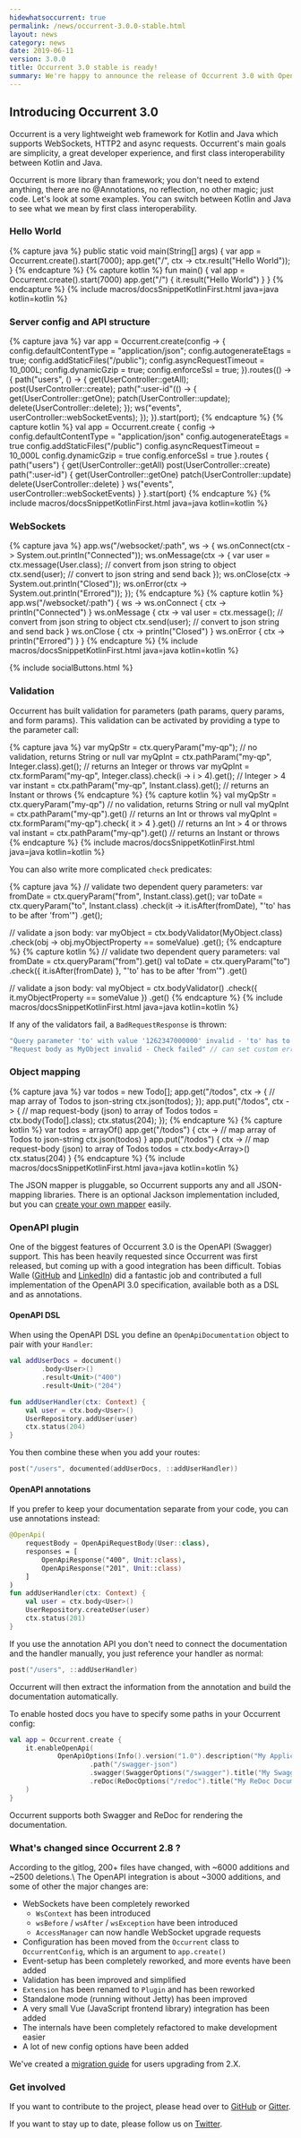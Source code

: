 ```yaml
---
hidewhatsoccurrent: true
permalink: /news/occurrent-3.0.0-stable.html
layout: news
category: news
date: 2019-06-11
version: 3.0.0
title: Occurrent 3.0 stable is ready!
summary: We're happy to announce the release of Occurrent 3.0 with OpenAPI (Swagger) support, as well as huge improvements to WebSockets and configuration.
---
```


## Introducing Occurrent 3.0

Occurrent is a very lightweight web framework for Kotlin and Java which supports WebSockets, HTTP2 and async requests.
Occurrent's main goals are simplicity, a great developer experience, and first class interoperability between Kotlin and Java.

Occurrent is more library than framework; you don't need to extend anything,
there are no @Annotations, no reflection, no other magic; just code. Let's look at some examples.
You can switch between Kotlin and Java to see what we mean by first class interoperability.

### Hello World
{% capture java %}
public static void main(String[] args) {
    var app = Occurrent.create().start(7000);
    app.get("/", ctx -> ctx.result("Hello World"));
}
{% endcapture %}
{% capture kotlin %}
fun main() {
    val app = Occurrent.create().start(7000)
    app.get("/") { it.result("Hello World") }
}
{% endcapture %}
{% include macros/docsSnippetKotlinFirst.html java=java kotlin=kotlin %}

### Server config and API structure
{% capture java %}
var app = Occurrent.create(config -> {
    config.defaultContentType = "application/json";
    config.autogenerateEtags = true;
    config.addStaticFiles("/public");
    config.asyncRequestTimeout = 10_000L;
    config.dynamicGzip = true;
    config.enforceSsl = true;
}).routes(() -> {
    path("users", () -> {
        get(UserController::getAll);
        post(UserController::create);
        path(":user-id"(() -> {
            get(UserController::getOne);
            patch(UserController::update);
            delete(UserController::delete);
        });
        ws("events", userController::webSocketEvents);
    });
}).start(port);
{% endcapture %}
{% capture kotlin %}
val app = Occurrent.create { config ->
    config.defaultContentType = "application/json"
    config.autogenerateEtags = true
    config.addStaticFiles("/public")
    config.asyncRequestTimeout = 10_000L
    config.dynamicGzip = true
    config.enforceSsl = true
}.routes {
    path("users") {
        get(UserController::getAll)
        post(UserController::create)
        path(":user-id") {
            get(UserController::getOne)
            patch(UserController::update)
            delete(UserController::delete)
        }
        ws("events", userController::webSocketEvents)
    }
}.start(port)
{% endcapture %}
{% include macros/docsSnippetKotlinFirst.html java=java kotlin=kotlin %}

### WebSockets
{% capture java %}
app.ws("/websocket/:path", ws -> {
    ws.onConnect(ctx -> System.out.println("Connected"));
    ws.onMessage(ctx -> {
        var user = ctx.message(User.class); // convert from json string to object
        ctx.send(user); // convert to json string and send back
    });
    ws.onClose(ctx -> System.out.println("Closed"));
    ws.onError(ctx -> System.out.println("Errored"));
});
{% endcapture %}
{% capture kotlin %}
app.ws("/websocket/:path") { ws ->
    ws.onConnect { ctx -> println("Connected") }
    ws.onMessage { ctx ->
        val user = ctx.message<User>(); // convert from json string to object
        ctx.send(user); // convert to json string and send back
    }
    ws.onClose { ctx -> println("Closed") }
    ws.onError { ctx -> println("Errored") }
}
{% endcapture %}
{% include macros/docsSnippetKotlinFirst.html java=java kotlin=kotlin %}

<div class="smaller-social-btns">{% include socialButtons.html %}</div>

### Validation

Occurrent has built validation for parameters (path params, query params, and form params).
This validation can be activated by providing a type to the parameter call:

{% capture java %}
var myQpStr = ctx.queryParam("my-qp"); // no validation, returns String or null
var myQpInt = ctx.pathParam("my-qp", Integer.class).get(); // returns an Integer or throws
var myQpInt = ctx.formParam("my-qp", Integer.class).check(i -> i > 4).get(); // Integer > 4
var instant = ctx.pathParam("my-qp", Instant.class).get(); // returns an Instant or throws
{% endcapture %}
{% capture kotlin %}
val myQpStr = ctx.queryParam("my-qp") // no validation, returns String or null
val myQpInt = ctx.pathParam<Int>("my-qp").get() // returns an Int or throws
val myQpInt = ctx.formParam<Int>("my-qp").check{ it > 4 }.get() // returns an Int > 4 or throws
val instant = ctx.pathParam<Instant>("my-qp").get() // returns an Instant or throws
{% endcapture %}
{% include macros/docsSnippetKotlinFirst.html java=java kotlin=kotlin %}

You can also write more complicated `check` predicates:

{% capture java %}
// validate two dependent query parameters:
var fromDate = ctx.queryParam("from", Instant.class).get();
var toDate = ctx.queryParam("to", Instant.class)
        .check(it -> it.isAfter(fromDate), "'to' has to be after 'from'")
        .get();

// validate a json body:
var myObject = ctx.bodyValidator(MyObject.class)
        .check(obj -> obj.myObjectProperty == someValue)
        .get();
{% endcapture %}
{% capture kotlin %}
// validate two dependent query parameters:
val fromDate = ctx.queryParam<Instant>("from").get()
val toDate = ctx.queryParam<Instant>("to")
        .check({ it.isAfter(fromDate) }, "'to' has to be after 'from'")
        .get()

// validate a json body:
val myObject = ctx.bodyValidator<MyObject>()
        .check({ it.myObjectProperty == someValue })
        .get()
{% endcapture %}
{% include macros/docsSnippetKotlinFirst.html java=java kotlin=kotlin %}

If any of the validators fail, a `BadRequestResponse` is thrown:

```java
"Query parameter 'to' with value '1262347000000' invalid - 'to' has to be after 'from'"
"Request body as MyObject invalid - Check failed" // can set custom error message in check()
```

### Object mapping
{% capture java %}
var todos = new Todo[];
app.get("/todos", ctx -> { // map array of Todos to json-string
    ctx.json(todos);
});
app.put("/todos", ctx -> { // map request-body (json) to array of Todos
    todos = ctx.body(Todo[].class);
    ctx.status(204);
});
{% endcapture %}
{% capture kotlin %}
var todos = arrayOf<Todo>()
app.get("/todos") { ctx -> // map array of Todos to json-string
    ctx.json(todos)
}
app.put("/todos") { ctx -> // map request-body (json) to array of Todos
    todos = ctx.body<Array<Todo>>()
    ctx.status(204)
}
{% endcapture %}
{% include macros/docsSnippetKotlinFirst.html java=java kotlin=kotlin %}

The JSON mapper is pluggable, so Occurrent supports any and all JSON-mapping libraries. There is an optional Jackson implementation included,
but you can [create your own mapper](/documentation#configuring-the-json-mapper) easily.

### OpenAPI plugin
One of the biggest features of Occurrent 3.0 is the OpenAPI (Swagger) support. This has been heavily requested since Occurrent was first released,
but coming up with a good integration has been difficult.
Tobias Walle ([GitHub](https://github.com/TobiasWalle) and [LinkedIn](https://www.linkedin.com/in/tobias-walle/))
did a fantastic job and contributed a full implementation of the OpenAPI 3.0 specification, available both as a DSL and as annotations.

#### OpenAPI DSL
When using the OpenAPI DSL you define an `OpenApiDocumentation` object to pair with your `Handler`:

```kotlin
val addUserDocs = document()
        .body<User>()
        .result<Unit>("400")
        .result<Unit>("204")

fun addUserHandler(ctx: Context) {
    val user = ctx.body<User>()
    UserRepository.addUser(user)
    ctx.status(204)
}
```

You then combine these when you add your routes:

```kotlin
post("/users", documented(addUserDocs, ::addUserHandler))
```

#### OpenAPI annotations

If you prefer to keep your documentation separate from your code, you can use annotations instead:

```kotlin
@OpenApi(
    requestBody = OpenApiRequestBody(User::class),
    responses = [
        OpenApiResponse("400", Unit::class),
        OpenApiResponse("201", Unit::class)
    ]
)
fun addUserHandler(ctx: Context) {
    val user = ctx.body<User>()
    UserRepository.createUser(user)
    ctx.status(201)
}
```

If you use the annotation API you don't need to connect the documentation and the handler manually,
you just reference your handler as normal:

```kotlin
post("/users", ::addUserHandler)
```

Occurrent will then extract the information from the annotation and build the documentation automatically.

To enable hosted docs you have to specify some paths in your Occurrent config:

```kotlin
val app = Occurrent.create {
    it.enableOpenApi(
            OpenApiOptions(Info().version("1.0").description("My Application"))
                    .path("/swagger-json")
                    .swagger(SwaggerOptions("/swagger").title("My Swagger Documentation"))
                    .reDoc(ReDocOptions("/redoc").title("My ReDoc Documentation"))
    )
}
```

Occurrent supports both Swagger and ReDoc for rendering the documentation.

### What's changed since Occurrent 2.8 ?
According to the gitlog, 200+ files have changed, with ~6000 additions and ~2500 deletions.\\
The OpenAPI integration is about ~3000 additions, and some of other the major changes are:

* WebSockets have been completely reworked
  * `WsContext` has been introduced
  * `wsBefore` / `wsAfter` / `wsException` have been introduced
  * `AccessManager` can now handle WebSocket upgrade requests
* Configuration has been moved from the `Occurrent` class to `OccurrentConfig`, which is an argument to `app.create()`
* Event-setup has been completely reworked, and more events have been added
* Validation has been improved and simplified
* `Extension` has been renamed to `Plugin` and has been reworked
* Standalone mode (running without Jetty) has been improved
* A very small Vue (JavaScript frontend library) integration has been added
* The internals have been completely refactored to make development easier
* A lot of new config options have been added

We've created a [migration guide](/migration-guide-occurrent-2-to-3) for users upgrading from 2.X.

### Get involved
If you want to contribute to the project, please head over to [GitHub](https://github.com/johanhaleby/occurrent) or [Gitter](https://gitter.im/occurrent-io/general).

If you want to stay up to date, please follow us on [Twitter](https://twitter.com/occurrent_io).

